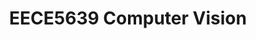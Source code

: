 ---
title: "EECE5639 Computer Vision"
collection: courses
type: "Northeastern"
# permalink: /courses/eece5644/ 
semester: Spring 2024
location: 
classes: wide
excerpt: "Introduced topics such as image formation, segmentation, feature extraction, matching, shape recovery, dynamic scene analysis, and object recognition. Computer vision brings together imaging devices, computers, and sophisticated algorithms to solve problems in industrial inspection, autonomous navigation, human-computer interfaces, medicine, image retrieval from databases, realistic computer graphics rendering, document analysis, and remote sensing. The goal of computer vision is to make useful decisions about real physical objects and scenes based on sensed images. Computer vision is an exciting but disorganized field that builds on very diverse disciplines such as image processing, statistics, pattern recognition, control theory, system identification, physics, geometry, computer graphics, and learning theory. Requires good programming experience in Matlab or C++."
---